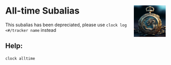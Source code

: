 <h1>All-time Subalias<img align="right" src="../../Data/main.png" width="100px"></h1>

This subalias has been depreciated, please use `clock log <#/tracker name` instead

## Help:
`clock alltime`